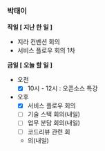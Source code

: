 
### 박태이

**작일 [ 지난 한 일 ]**

- 지라 컨벤션 회의
- 서비스 플로우 회의 1차

**금일 [ 오늘 할 일 ]**

- 오전
    - [x]  10시 - 12시 : 오픈소스 특강
- 오후
    - [x]  서비스 플로우 회의
    - [ ]  기술 스택 회의(내일)
    - [ ]  업무 분담 회의(내일)
    - [ ]  코드리뷰 관련 회
    - 의(내일)